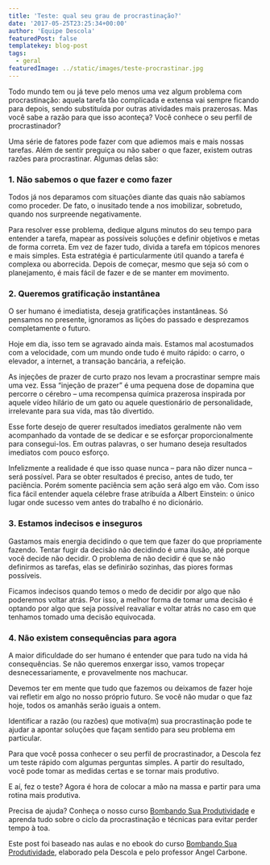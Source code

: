 ```yaml
---
title: 'Teste: qual seu grau de procrastinação?'
date: '2017-05-25T23:25:34+00:00'
author: 'Equipe Descola'
featuredPost: false
templatekey: blog-post
tags:
  - geral
featuredImage: ../static/images/teste-procrastinar.jpg
---
```


Todo mundo tem ou já teve pelo menos uma vez algum problema com procrastinação: aquela tarefa tão complicada e extensa vai sempre ficando para depois, sendo substituída por outras atividades mais prazerosas. Mas você sabe a razão para que isso aconteça? Você conhece o seu perfil de procrastinador?

Uma série de fatores pode fazer com que adiemos mais e mais nossas tarefas. Além de sentir preguiça ou não saber o que fazer, existem outras razões para procrastinar. Algumas delas são:

### 1. Não sabemos o que fazer e como fazer

Todos já nos deparamos com situações diante das quais não sabíamos como proceder. De fato, o inusitado tende a nos imobilizar, sobretudo, quando nos surpreende negativamente.

Para resolver esse problema, dedique alguns minutos do seu tempo para entender a tarefa, mapear as possíveis soluções e definir objetivos e metas de forma correta. Em vez de fazer tudo, divida a tarefa em tópicos menores e mais simples. Esta estratégia é particularmente útil quando a tarefa é complexa ou aborrecida. Depois de começar, mesmo que seja só com o planejamento, é mais fácil de fazer e de se manter em movimento.

### 2. Queremos gratificação instantânea

O ser humano é imediatista, deseja gratificações instantâneas. Só pensamos no presente, ignoramos as lições do passado e desprezamos completamente o futuro.

Hoje em dia, isso tem se agravado ainda mais. Estamos mal acostumados com a velocidade, com um mundo onde tudo é muito rápido: o carro, o elevador, a internet, a transação bancária, a refeição.

As injeções de prazer de curto prazo nos levam a procrastinar sempre mais uma vez. Essa “injeção de prazer” é uma pequena dose de dopamina que percorre o cérebro – uma recompensa química prazerosa inspirada por aquele vídeo hilário de um gato ou aquele questionário de personalidade, irrelevante para sua vida, mas tão divertido.

Esse forte desejo de querer resultados imediatos geralmente não vem acompanhado da vontade de se dedicar e se esforçar proporcionalmente para consegui-los. Em outras palavras, o ser humano deseja resultados imediatos com pouco esforço.

Infelizmente a realidade é que isso quase nunca – para não dizer nunca – será possível. Para se obter resultados é preciso, antes de tudo, ter paciência. Porém somente paciência sem ação será algo em vão. Com isso fica fácil entender aquela célebre frase atribuída a Albert Einstein: o único lugar onde sucesso vem antes do trabalho é no dicionário.

### 3. Estamos indecisos e inseguros

Gastamos mais energia decidindo o que tem que fazer do que propriamente fazendo. Tentar fugir da decisão não decidindo é uma ilusão, até porque você decide não decidir. O problema de não decidir é que se não definirmos as tarefas, elas se definirão sozinhas, das piores formas possíveis.

Ficamos indecisos quando temos o medo de decidir por algo que não poderemos voltar atrás. Por isso, a melhor forma de tomar uma decisão é optando por algo que seja possível reavaliar e voltar atrás no caso em que tenhamos tomado uma decisão equivocada.

### 4. Não existem consequências para agora

A maior dificuldade do ser humano é entender que para tudo na vida há consequências. Se não queremos enxergar isso, vamos tropeçar desnecessariamente, e provavelmente nos machucar.

Devemos ter em mente que tudo que fazemos ou deixamos de fazer hoje vai refletir em algo no nosso próprio futuro. Se você não mudar o que faz hoje, todos os amanhãs serão iguais a ontem.

Identificar a razão (ou razões) que motiva(m) sua procrastinação pode te ajudar a apontar soluções que façam sentido para seu problema em particular.

Para que você possa conhecer o seu perfil de procrastinador, a Descola fez um teste rápido com algumas perguntas simples. A partir do resultado, você pode tomar as medidas certas e se tornar mais produtivo.

E aí, fez o teste? Agora é hora de colocar a mão na massa e partir para uma rotina mais produtiva.

Precisa de ajuda? Conheça o nosso curso [Bombando Sua Produtividade](https://descola.org/curso/bombando-sua-produtividade) e aprenda tudo sobre o ciclo da procrastinação e técnicas para evitar perder tempo à toa.

Este post foi baseado nas aulas e no ebook do curso [Bombando Sua Produtividade](https://descola.org/curso/bombando-sua-produtividade), elaborado pela Descola e pelo professor Angel Carbone.
